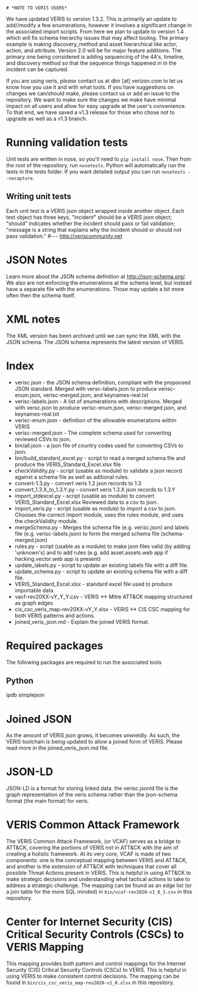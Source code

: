     # *NOTE TO VERIS USERS*
We have updated VERIS to version 1.3.2.  This is primarily an update to add//modify a few enumerations, however it involves a significant change in the associated import scripts.  From here we plan to update to version 1.4 which will fix schema hierarchy issues that may affect tooling.  The primary example is making discovery_method and asset hierarchical like actor, action, and attribute.  Version 2.0 will be for major feature additions.  The primary one being considered is adding sequencing of the 4A's, timeline, and discovery method so that the sequence things happened in in the incident can be captured.

If you are using veris, *please* contact us at dbir [at] verizon.com to let us know how you use it and with what tools.  If you have suggestions on changes we can/should make, please contact us or add an issue to the repository.  We want to make sure the changes we make have minimal impact on all users and allow for easy upgrade at the user's convenience.  To that end, we have saved a v1.3 release for those who chose not to upgrade as well as a v1.3 branch.

# Running validation tests
Unit tests are written in nose, so you'll need to `pip install nose`. Then from the root of the repository, run `nosetests`. Python will automatically run 
the tests in the tests folder. If you want detailed output you can run `nosetests --nocapture`.

## Writing unit tests
Each unit test is a VERIS json object wrapped inside another object. Each test object has three keys, "incident" should be a VERIS json object; "should" indicates whether the incident should pass or fail validation; "message is a string that explains why the incident should or should not pass validation."
#---
http://veriscommunity.net

# JSON Notes
Learn more about the JSON schema definition at http://json-schema.org/.  We also are not enforcing the enumerations at the schema level, but instead have a separate file with the enumerations.  Those may update a bit more often then the schema itself.

# XML notes
The XML version has been archived until we can sync the XML with the JSON schema.  The JSON schema represents the latest version of VERIS.

# Index

* verisc.json - the JSON schema definition, compliant with the propoosed JSON standard. Merged with versc-labels.json to produce verisc-enum.json, verisc-merged.json, and keynames-real.txt
* verisc-labels.json - A list of enumerations with descriptions. Merged with versc.json to produce verisc-enum.json, verisc-merged.json, and keynames-real.txt
* verisc-enum.json - definition of the allowable enumerations within VERIS
* verisc-merged.json - The complete schema used for converting reviewed CSVs to json.
* bin/all.json - a json file of country codes used for converting CSVs to json.
* bin/build_standard_excel.py - script to read a merged schema file and produce the VERIS_Standard_Excel.xlsx file
* checkValidity.py - script (usable as module) to validate a json record against a schema file as well as aditional rules.
* convert-1.3.py - convert veris 1.2 json records to 1.3
* convert_1.3.X_to_1.3.Y.py - convert veris 1.3.X json records to 1.3.Y
* import_stdexcel.py - script (usable as module) to convert VERIS_Standard_Excel.xlsx Reviewed data to a csv to json.
* import_veris.py - script (usable as module) to import a csv to json.  Chooses the correct import module, uses the rules module, and uses the checkValidity module.
* mergeSchema.py - Merges the schema file (e.g. verisc.json) and labels file (e.g. verisc-labels.json) to form the merged schema file (schema-merged.json)
* rules.py - script (usable as a module) to make json files valid (by adding 'unknown's) and to add rules (e.g. add asset.assets.web app if hacking.vector.web app is present)
* update_labels.py - script to update an existing labels file with a diff file.
* update_schema.py - script to update an existing schema file with a diff file.
* VERIS_Standard_Excel.xlsx - standard excel file used to produce importable data.
* vacf-rev20XX-vY_Y_Y.csv - VERIS <-> Mitre ATT&CK mapping structured as graph edges
* cis_csc_veris_map-rev20XX-vY_Y.xlsx - VERIS <-> CIS CSC mapping for both VERIS patterns and actions.
* joined_veris_json.md - Explain the joined VERIS format.

# Required packages
The following packages are required to run the associated tools
## Python
ipdb
simplejson

# Joined JSON
As the amount of VERIS json grows, it becomes unwieldly.  As such, the VERIS toolchain is being updated to allow a joined form of VERIS.  Please read more in the joined_veris_json.md file.

# JSON-LD
JSON-LD is a format for storing linked data.  the verisc.jsonld file is the graph representation of the veris schema rather than the json-schema format (the main format) for veris.

# VERIS Common Attack Framework  
The VERIS Common Attack Framework, (or VCAF)  serves as a bridge to ATT&CK, covering the portions of VERIS not in ATT&CK with the aim of creating a holistic framework. At its very core, VCAF is made of two components: one is the conceptual mapping between VERIS and ATT&CK, and another is the extension of ATT&CK with techniques that cover all possible Threat Actions present in VERIS. This is helpful in using ATT&CK to make strategic decisions and understanding what tactical actions to take to address a strategic challenge.  The mapping can be found as an edge list (or a join table for the more SQL minded) in `bin/vcaf-rev2020-v1_0_3.csv` in this repository.

# Center for Internet Security (CIS) Critical Security Controls (CSCs) to VERIS Mapping  
This mapping provides both pattern and control mappings for the Internet Security (CIS) Critical Security Controls (CSCs) to VERIS.  This is helpful in using VERIS to make consistent control decisions.  The mapping can be found in `bin/cis_csc_veris_map-rev2020-v1_0.xlsx` in this repository.